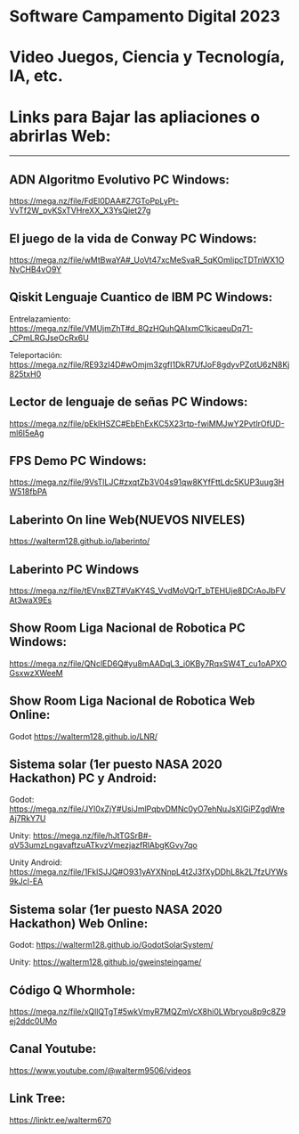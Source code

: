 # Software Campamento Digital 2023
# Video Juegos, Ciencia y Tecnología, IA, etc.

# Links para Bajar las apliaciones o abrirlas Web:
--------------------------------
ADN Algoritmo Evolutivo PC Windows:
-----------------------
https://mega.nz/file/FdEl0DAA#Z7GToPpLyPt-VvTf2W_pvKSxTVHreXX_X3YsQiet27g

El juego de la vida de Conway PC Windows:
-----------------------------
https://mega.nz/file/wMtBwaYA#_UoVt47xcMeSvaR_5qKOmIipcTDTnWX1ONvCHB4vO9Y

Qiskit Lenguaje Cuantico de IBM PC Windows:
-------------------------------
Entrelazamiento: https://mega.nz/file/VMUjmZhT#d_8QzHQuhQAIxmC1kicaeuDq71-_CPmLRGJseOcRx6U

Teleportación:   https://mega.nz/file/RE93zI4D#wOmjm3zgfI1DkR7UfJoF8gdyvPZotU6zN8Kj825txH0

Lector de lenguaje de señas PC Windows:
---------------------------
https://mega.nz/file/pEklHSZC#EbEhExKC5X23rtp-fwiMMJwY2PvtlrOfUD-ml6I5eAg

FPS Demo PC Windows:
--------
https://mega.nz/file/9VsTlLJC#zxqtZb3V04s91qw8KYfFttLdc5KUP3uug3HW518fbPA

Laberinto On line Web(NUEVOS NIVELES)
----------------------------------
https://walterm128.github.io/laberinto/

Laberinto PC Windows
--------------------
https://mega.nz/file/tEVnxBZT#VaKY4S_VvdMoVQrT_bTEHUje8DCrAoJbFVAt3waX9Es

Show Room Liga Nacional de Robotica PC Windows:
-----------------------------------
https://mega.nz/file/QNclED6Q#yu8mAADqL3_i0KBy7RqxSW4T_cu1oAPXOGsxwzXWeeM

Show Room Liga Nacional de Robotica Web Online:
-----------------------------------
Godot https://walterm128.github.io/LNR/

Sistema solar (1er puesto NASA 2020 Hackathon) PC y Android:
-------------
Godot: https://mega.nz/file/JYl0xZjY#UsiJmlPqbvDMNc0yO7ehNuJsXlGiPZgdWreAj7RkY7U

Unity: https://mega.nz/file/hJtTGSrB#-qV53umzLngavaftzuATkvzVmezjazfRlAbgKGvy7qo

Unity Android: https://mega.nz/file/1FklSJJQ#O931yAYXNnpL4t2J3fXyDDhL8k2L7fzUYWs9kJcl-EA

Sistema solar (1er puesto NASA 2020 Hackathon) Web Online:
-------------
Godot: https://walterm128.github.io/GodotSolarSystem/

Unity: https://walterm128.github.io/gweinsteingame/

Código Q Whormhole:
-------------------
https://mega.nz/file/xQllQTgT#5wkVmyR7MQZmVcX8hi0LWbryou8p9c8Z9ej2ddc0UMo

Canal Youtube:
---------------------
https://www.youtube.com/@walterm9506/videos

Link Tree:
------------
https://linktr.ee/walterm670
